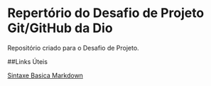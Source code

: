 # Repertório do Desafio de Projeto Git/GitHub da Dio
Repositório criado para o Desafio de Projeto.

##Links Úteis

[Sintaxe Basica Markdown](https://www.markdownguide.org/basic-syntax/)
